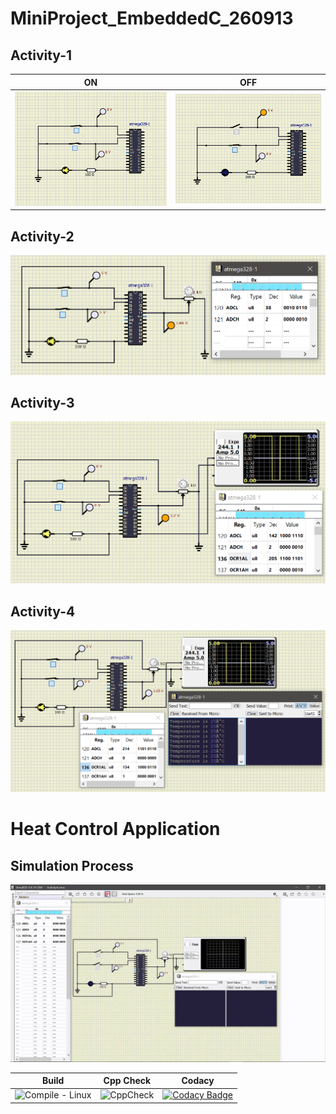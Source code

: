 # MiniProject_EmbeddedC_260913
## Activity-1

|ON|OFF|
|--|--|
| ![screen 1500px](simulation/Activity1_ON.PNG)| ![screen 1500px](simulation/Activity1_OFF.PNG)|

## Activity-2

![screen 1500px](simulation/Activity2.PNG)

## Activity-3

![screen 1500px](simulation/Activity3.PNG)

## Activity-4

![screen 1500px](simulation/Activity4.PNG)


# Heat Control Application
## Simulation Process

![screen 1500px](simulation/Simulation_Process.gif)




|Build|Cpp Check|Codacy|
|-----|---------|------|
|![Compile - Linux](https://github.com/AnnapoornaDevarasetty/MiniProject_EmbeddedC_260913/actions/workflows/Compile.yml/badge.svg)|![CppCheck](https://github.com/AnnapoornaDevarasetty/MiniProject_EmbeddedC_260913/actions/workflows/CodeQuality.yml/badge.svg)|[![Codacy Badge](https://app.codacy.com/project/badge/Grade/77d51d1b07344ca98f6e948799ef2928)](https://www.codacy.com/gh/AnnapoornaDevarasetty/MiniProject_EmbeddedC_260913/dashboard?utm_source=github.com&amp;utm_medium=referral&amp;utm_content=AnnapoornaDevarasetty/MiniProject_EmbeddedC_260913&amp;utm_campaign=Badge_Grade)